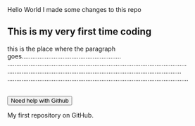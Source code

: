 <hmtl>
 <body 
   <h1>Hello World I made some changes to this repo</h1><br>
   <h2>This is my very first time coding</h2>
<p>this is the place where the paragraph goes........................................................
.....................................................................................................
..................................................................................................
......................................................................................................</p> <br>
<button> Need help with Github </button>

My first repository on GitHub.
